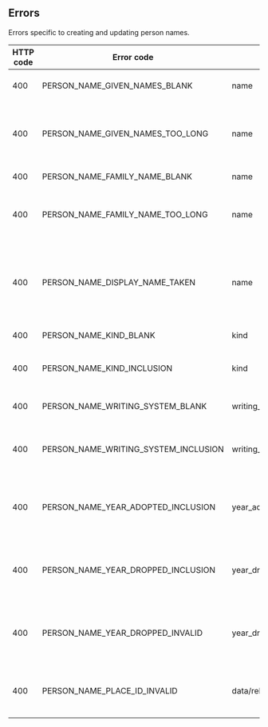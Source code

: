 ## <a name="person_names_errors"></a>Errors

Errors specific to creating and updating person names.

HTTP code | Error code | Pointer | Title
--------- | ---------- | ------- | -----
400 | PERSON_NAME_GIVEN_NAMES_BLANK | name | Given names is required.
400 | PERSON_NAME_GIVEN_NAMES_TOO_LONG | name | Given names cannot be more than 50 characters.
400 | PERSON_NAME_FAMILY_NAME_BLANK | name | Family name is required.
400 | PERSON_NAME_FAMILY_NAME_TOO_LONG | name | Family name cannot be more than 50 characters.
400 | PERSON_NAME_DISPLAY_NAME_TAKEN | name | This person already has a name record with that given names and family name combination.
400 | PERSON_NAME_KIND_BLANK | kind | Kind is required.
400 | PERSON_NAME_KIND_INCLUSION | kind | Kind must be an accepted value.
400 | PERSON_NAME_WRITING_SYSTEM_BLANK | writing_system | Writing system is required.
400 | PERSON_NAME_WRITING_SYSTEM_INCLUSION | writing_system | Writing system must be an accepted value.
400 | PERSON_NAME_YEAR_ADOPTED_INCLUSION | year_adopted | Year adopted must be a past year not before 1800.
400 | PERSON_NAME_YEAR_DROPPED_INCLUSION | year_dropped | Year dropped must be a past year not before 1800.
400 | PERSON_NAME_YEAR_DROPPED_INVALID | year_dropped | Year dropped must not be earlier than year adopted.
400 | PERSON_NAME_PLACE_ID_INVALID | data/relationships/place/data/id | Place ID must be a valid country or region ID.
